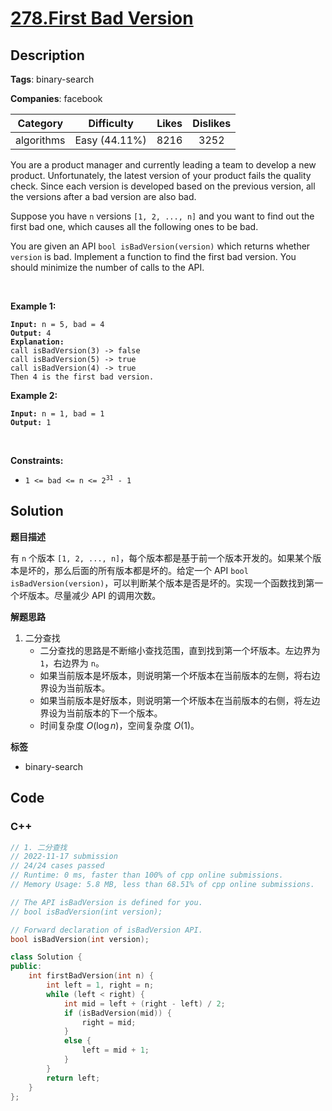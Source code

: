 # [278.First Bad Version](https://leetcode.com/problems/first-bad-version/description/)

## Description

**Tags**: binary-search

**Companies**: facebook

|  Category  |  Difficulty   | Likes | Dislikes |
| :--------: | :-----------: | :---: | :------: |
| algorithms | Easy (44.11%) | 8216  |   3252   |

<p>You are a product manager and currently leading a team to develop a new product. Unfortunately, the latest version of your product fails the quality check. Since each version is developed based on the previous version, all the versions after a bad version are also bad.</p>
<p>Suppose you have <code>n</code> versions <code>[1, 2, ..., n]</code> and you want to find out the first bad one, which causes all the following ones to be bad.</p>
<p>You are given an API <code>bool isBadVersion(version)</code> which returns whether <code>version</code> is bad. Implement a function to find the first bad version. You should minimize the number of calls to the API.</p>
<p>&nbsp;</p>
<p><strong class="example">Example 1:</strong></p>
<pre><code><strong>Input:</strong> n = 5, bad = 4
<strong>Output:</strong> 4
<strong>Explanation:</strong>
call isBadVersion(3) -&gt; false
call isBadVersion(5)&nbsp;-&gt; true
call isBadVersion(4)&nbsp;-&gt; true
Then 4 is the first bad version.</code></pre>
<p><strong class="example">Example 2:</strong></p>
<pre><code><strong>Input:</strong> n = 1, bad = 1
<strong>Output:</strong> 1</code></pre>
<p>&nbsp;</p>
<p><strong>Constraints:</strong></p>
<ul>
  <li><code>1 &lt;= bad &lt;= n &lt;= 2<sup>31</sup> - 1</code></li>
</ul>

## Solution

**题目描述**

有 `n` 个版本 `[1, 2, ..., n]`，每个版本都是基于前一个版本开发的。如果某个版本是坏的，那么后面的所有版本都是坏的。给定一个 API `bool isBadVersion(version)`，可以判断某个版本是否是坏的。实现一个函数找到第一个坏版本。尽量减少 API 的调用次数。

**解题思路**

1. 二分查找
   - 二分查找的思路是不断缩小查找范围，直到找到第一个坏版本。左边界为 `1`，右边界为 `n`。
   - 如果当前版本是坏版本，则说明第一个坏版本在当前版本的左侧，将右边界设为当前版本。
   - 如果当前版本是好版本，则说明第一个坏版本在当前版本的右侧，将左边界设为当前版本的下一个版本。
   - 时间复杂度 $O(\log n)$，空间复杂度 $O(1)$。

**标签**

- binary-search

<!-- code start -->
## Code

### C++

```cpp
// 1. 二分查找
// 2022-11-17 submission
// 24/24 cases passed
// Runtime: 0 ms, faster than 100% of cpp online submissions.
// Memory Usage: 5.8 MB, less than 68.51% of cpp online submissions.

// The API isBadVersion is defined for you.
// bool isBadVersion(int version);

// Forward declaration of isBadVersion API.
bool isBadVersion(int version);

class Solution {
public:
    int firstBadVersion(int n) {
        int left = 1, right = n;
        while (left < right) {
            int mid = left + (right - left) / 2;
            if (isBadVersion(mid)) {
                right = mid;
            }
            else {
                left = mid + 1;
            }
        }
        return left;
    }
};
```

<!-- code end -->
